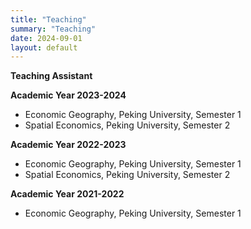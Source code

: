 ```yaml
---
title: "Teaching"
summary: "Teaching"
date: 2024-09-01
layout: default
---
```




**Teaching Assistant**

**Academic Year 2023-2024**

- Economic Geography, Peking University, Semester 1
- Spatial Economics, Peking University, Semester 2

**Academic Year 2022-2023**

- Economic Geography, Peking University, Semester 1
- Spatial Economics, Peking University, Semester 2

**Academic Year 2021-2022**

- Economic Geography, Peking University, Semester 1

